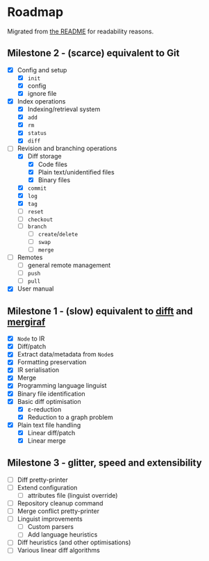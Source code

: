 Roadmap
=======

Migrated from [the README](./README.markdown) for readability reasons.

Milestone 2 - (scarce) equivalent to Git
----------------------------------------

- [x] Config and setup
  - [x] `init`
  - [x] config
  - [x] ignore file
- [x] Index operations
  - [x] Indexing/retrieval system
  - [x] `add`
  - [x] `rm`
  - [x] `status`
  - [x] `diff`
- [ ] Revision and branching operations
  - [x] Diff storage
	- [x] Code files
	- [x] Plain text/unidentified files
	- [x] Binary files
  - [x] `commit`
  - [x] `log`
  - [x] `tag`
  - [ ] `reset`
  - [ ] `checkout`
  - [ ] `branch`
	- [ ] `create`/`delete`
	- [ ] `swap`
	- [ ] `merge`
- [ ] Remotes
  - [ ] general remote management
  - [ ] `push`
  - [ ] `pull`
- [x] User manual

Milestone 1 - (slow) equivalent to [difft](https://github.com/Wilfred/difftastic) and [mergiraf](https://mergiraf.org/)
-----------------------------------------------------------------------------------------------------------------------

- [x] `Node` to IR
- [x] Diff/patch
- [x] Extract data/metadata from `Node`s
- [x] Formatting preservation
- [x] IR serialisation
- [x] Merge
- [x] Programming language linguist
- [x] Binary file identification
- [x] Basic diff optimisation
  - [x] ε-reduction
  - [x] Reduction to a graph problem
- [x] Plain text file handling
  - [x] Linear diff/patch
  - [x] Linear merge

Milestone 3 - glitter, speed and extensibility
---------------------------------------

- [ ] Diff pretty-printer
- [ ] Extend configuration
  - [ ] attributes file (linguist override)
- [ ] Repository cleanup command
- [ ] Merge conflict pretty-printer
- [ ] Linguist improvements
  - [ ] Custom parsers
  - [ ] Add language heuristics
- [ ] Diff heuristics (and other optimisations)
- [ ] Various linear diff algorithms
